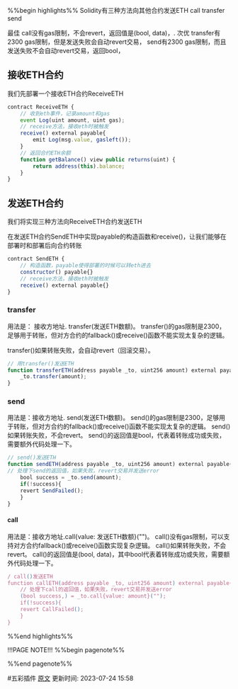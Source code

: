%%begin highlights%%
Solidity有三种方法向其他合约发送ETH call transfer send

最佳 call没有gas限制，不会revert，返回值是(bool, data)，.
次优 transfer有2300 gas限制，但是发送失败会自动revert交易，
send有2300 gas限制，而且发送失败不会自动revert交易，返回bool，

接收ETH合约
---
我们先部署一个接收ETH合约ReceiveETH

```js
contract ReceiveETH {
	// 收到eth事件，记录amount和gas
	event Log(uint amount, uint gas);
	// receive方法，接收eth时被触发
	receive() external payable{
		emit Log(msg.value, gasleft());
	}
	// 返回合约ETH余额
	function getBalance() view public returns(uint) {
		return address(this).balance;
	}
}
```


发送ETH合约
---
我们将实现三种方法向ReceiveETH合约发送ETH

在发送ETH合约SendETH中实现payable的构造函数和receive()，让我们能够在部署时和部署后向合约转账

```js
contract SendETH {
	// 构造函数，payable使得部署的时候可以转eth进去
	constructor() payable{}
	// receive方法，接收eth时被触发
	receive() external payable{}
}

```

### transfer​
用法是： 接收方地址.  transfer(发送ETH数额)。
transfer()的gas限制是2300，足够用于转账，但对方合约的fallback()或receive()函数不能实现太复杂的逻辑。

transfer()如果转账失败，会自动revert（回滚交易）。

```js
// 用transfer()发送ETH
function transferETH(address payable _to, uint256 amount) external payable{
	_to.transfer(amount);
}
```


### send

用法是：接收方地址. send(发送ETH数额)。
send()的gas限制是2300，足够用于转账，但对方合约的fallback()或receive()函数不能实现太复杂的逻辑。
send()如果转账失败，不会revert。
send()的返回值是bool，代表着转账成功或失败，需要额外代码处理一下。

```js
// send()发送ETH
function sendETH(address payable _to, uint256 amount) external payable{
// 处理下send的返回值，如果失败，revert交易并发送error
	bool success = _to.send(amount);
	if(!success){
	revert SendFailed();
	}
}
```

#### call

用法是：接收方地址.call{value: 发送ETH数额}("")。
call()没有gas限制，可以支持对方合约fallback()或receive()函数实现复杂逻辑。
call()如果转账失败，不会revert。
call()的返回值是(bool, data)，其中bool代表着转账成功或失败，需要额外代码处理一下。

```js
/ call()发送ETH
function callETH(address payable _to, uint256 amount) external payable{
	// 处理下call的返回值，如果失败，revert交易并发送error
	(bool success,) = _to.call{value: amount}("");
	if(!success){
	revert CallFailed();
	}
}
```


%%end highlights%%

!!!PAGE NOTE!!!
%%begin pagenote%%

%%end pagenote%%

 #五彩插件 [原文](https://www.wtf.academy/solidity-advanced/SendETH/)
更新时间: 2023-07-24 15:58